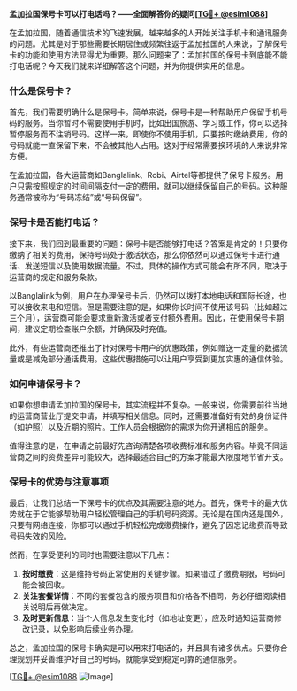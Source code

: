 **孟加拉国保号卡可以打电话吗？——全面解答你的疑问[[TG💪+ @esim1088](https://t.me/s/esim1088)]**

在孟加拉国，随着通信技术的飞速发展，越来越多的人开始关注手机卡和通讯服务的问题。尤其是对于那些需要长期居住或频繁往返于孟加拉国的人来说，了解保号卡的功能和使用方法显得尤为重要。那么问题来了：孟加拉国的保号卡到底能不能打电话呢？今天我们就来详细解答这个问题，并为你提供实用的信息。

### 什么是保号卡？

首先，我们需要明确什么是保号卡。简单来说，保号卡是一种帮助用户保留手机号码的服务。当你暂时不需要使用手机时，比如出国旅游、学习或工作，你可以选择暂停服务而不注销号码。这样一来，即使你不使用手机，只要按时缴纳费用，你的号码就能一直保留下来，不会被其他人占用。这对于经常需要换环境的人来说非常方便。

在孟加拉国，各大运营商如Banglalink、Robi、Airtel等都提供了保号卡服务。用户只需按照规定的时间间隔支付一定的费用，就可以继续保留自己的号码。这种服务通常被称为“号码冻结”或“号码保留”。

### 保号卡是否能打电话？

接下来，我们回到最重要的问题：保号卡是否能够打电话？答案是肯定的！只要你缴纳了相关的费用，保持号码处于激活状态，那么你依然可以通过保号卡进行通话、发送短信以及使用数据流量。不过，具体的操作方式可能会有所不同，取决于运营商的规定和服务条款。

以Banglalink为例，用户在办理保号卡后，仍然可以拨打本地电话和国际长途，也可以接收来电和短信。但是需要注意的是，如果你长时间不使用该号码（比如超过三个月），运营商可能会要求重新激活或者支付额外费用。因此，在使用保号卡期间，建议定期检查账户余额，并确保及时充值。

此外，有些运营商还推出了针对保号卡用户的优惠政策，例如赠送一定量的数据流量或是减免部分通话费用。这些优惠措施可以让用户享受到更加实惠的通信体验。

### 如何申请保号卡？

如果你想申请孟加拉国的保号卡，其实流程并不复杂。一般来说，你需要前往当地的运营商营业厅提交申请，并填写相关信息。同时，还需要准备好有效的身份证件（如护照）以及近期的照片。工作人员会根据你的需求为你开通相应的服务。

值得注意的是，在申请之前最好先咨询清楚各项收费标准和服务内容。毕竟不同运营商之间的资费差异可能较大，选择最适合自己的方案才能最大限度地节省开支。

### 保号卡的优势与注意事项

最后，让我们总结一下保号卡的优点及其需要注意的地方。首先，保号卡的最大优势就在于它能够帮助用户轻松管理自己的手机号码资源。无论是在国内还是国外，只要有网络连接，你都可以通过手机轻松完成缴费操作，避免了因忘记缴费而导致号码失效的风险。

然而，在享受便利的同时也需要注意以下几点：

1. **按时缴费**：这是维持号码正常使用的关键步骤。如果错过了缴费期限，号码可能会被回收。
2. **关注套餐详情**：不同的套餐包含的服务项目和价格各不相同，务必仔细阅读相关说明后再做决定。
3. **及时更新信息**：当个人信息发生变化时（如地址变更），应及时通知运营商修改记录，以免影响后续业务办理。

总之，孟加拉国的保号卡确实是可以用来打电话的，并且具有诸多优点。只要你合理规划并妥善维护好自己的号码，就能享受到稳定可靠的通信服务。

[[TG💪+ @esim1088](https://t.me/s/esim1088) ![Image](https://i.postimg.cc/4NQfJmqS/Snipaste-2025-05-13-00-14-12.png)]